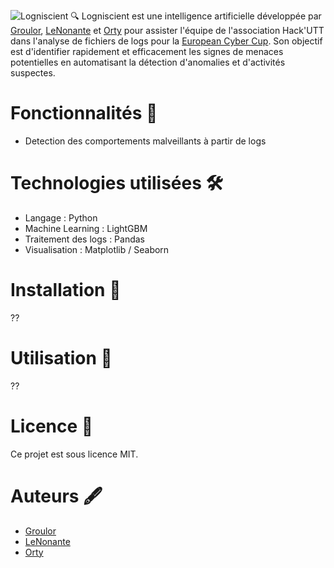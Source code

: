 ![Logniscient 🔍](https://i.ibb.co/vCW4Kt6z/Logo-Logniscient.png)
Logniscient est une intelligence artificielle développée par [Groulor](https://github.com/Groulor), [LeNonante](https://github.com/LeNonante) et [Orty](https://github.com/orty-orty) pour assister l'équipe de l'association Hack'UTT dans l'analyse de fichiers de logs pour la [European Cyber Cup](https://european-cybercup.com/). Son objectif est d'identifier rapidement et efficacement les signes de menaces potentielles en automatisant la détection d'anomalies et d'activités suspectes.

# Fonctionnalités 🚀
- Detection des comportements malveillants à partir de logs

# Technologies utilisées 🛠️
- Langage : Python
- Machine Learning : LightGBM
- Traitement des logs : Pandas
- Visualisation : Matplotlib / Seaborn

# Installation 📂
??

# Utilisation 📖
??

# Licence 📜
Ce projet est sous licence MIT.

# Auteurs 🖋️
- [Groulor](https://github.com/Groulor)
- [LeNonante](https://github.com/LeNonante)
- [Orty](https://github.com/orty-orty)
